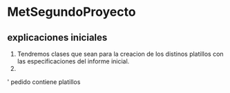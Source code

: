# MetSegundoProyecto
## explicaciones iniciales
1. Tendremos clases que sean para la creacion de los distinos platillos con las especificaciones del informe inicial.
2. 
'
pedido contiene platillos 